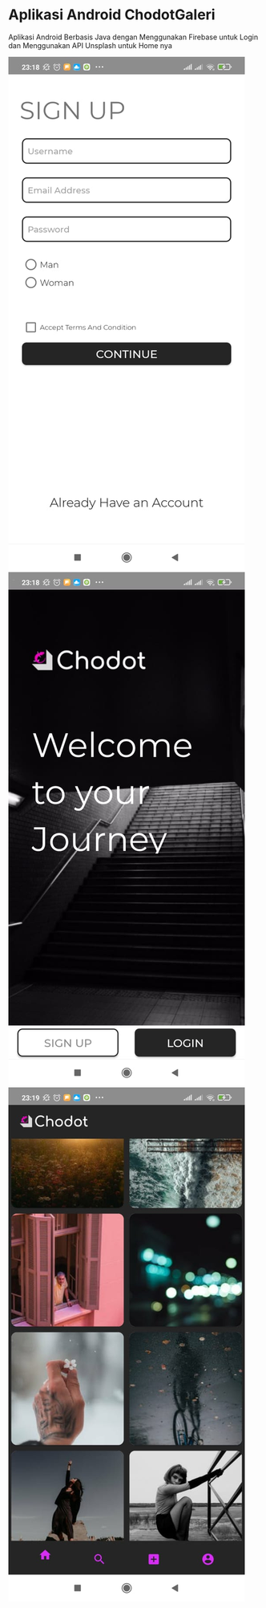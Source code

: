 # Aplikasi Android ChodotGaleri
Aplikasi Android Berbasis Java dengan Menggunakan Firebase untuk Login 
dan Menggunakan API Unsplash untuk Home nya


![ss1](1b1d467b-5543-4500-87f0-bf02d13ddadc.jpeg )
![ss2](3c00ade1-7d8d-4b9d-bc81-fc9887982ec6.jpeg )
![ss3](8e365307-f4f1-4ae6-b2c1-8d3fa791076e.jpeg )

